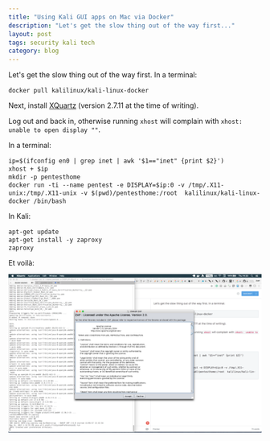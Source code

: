 ```yaml
---
title: "Using Kali GUI apps on Mac via Docker"
description: "Let's get the slow thing out of the way first..."
layout: post
tags: security kali tech
category: blog
---
```


Let's get the slow thing out of the way first. In a terminal:

    docker pull kalilinux/kali-linux-docker

Next, install [XQuartz](https://www.xquartz.org/) (version 2.7.11 at the time of writing).


Log out and back in, otherwise running `xhost` will complain with `xhost:  unable to open display ""`.

In a terminal:

```
ip=$(ifconfig en0 | grep inet | awk '$1=="inet" {print $2}')
xhost + $ip
mkdir -p pentesthome
docker run -ti --name pentest -e DISPLAY=$ip:0 -v /tmp/.X11-unix:/tmp/.X11-unix -v $(pwd)/pentesthome:/root  kalilinux/kali-linux-docker /bin/bash
```

In Kali:

```
apt-get update
apt-get install -y zaproxy
zaproxy
```

Et voilà:

![GUI FTW](/assets/posts/2017-05-11-using-kali-gui-apps-on-mac-via-docker/kali-docker-mac-gui.png)
